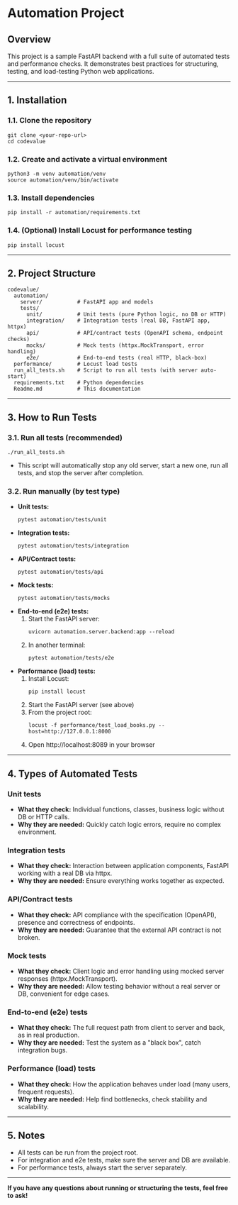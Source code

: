 # Automation Project

## Overview
This project is a sample FastAPI backend with a full suite of automated tests and performance checks. It demonstrates best practices for structuring, testing, and load-testing Python web applications.

---

## 1. Installation

### 1.1. Clone the repository
```
git clone <your-repo-url>
cd codevalue
```

### 1.2. Create and activate a virtual environment
```
python3 -m venv automation/venv
source automation/venv/bin/activate
```

### 1.3. Install dependencies
```
pip install -r automation/requirements.txt
```

### 1.4. (Optional) Install Locust for performance testing
```
pip install locust
```

---

## 2. Project Structure

```
codevalue/
  automation/
    server/           # FastAPI app and models
    tests/
      unit/           # Unit tests (pure Python logic, no DB or HTTP)
      integration/    # Integration tests (real DB, FastAPI app, httpx)
      api/            # API/contract tests (OpenAPI schema, endpoint checks)
      mocks/          # Mock tests (httpx.MockTransport, error handling)
      e2e/            # End-to-end tests (real HTTP, black-box)
  performance/        # Locust load tests
  run_all_tests.sh    # Script to run all tests (with server auto-start)
  requirements.txt    # Python dependencies
  Readme.md           # This documentation
```

---

## 3. How to Run Tests

### 3.1. Run all tests (recommended)
```
./run_all_tests.sh
```
- This script will automatically stop any old server, start a new one, run all tests, and stop the server after completion.

### 3.2. Run manually (by test type)

- **Unit tests:**
  ```
  pytest automation/tests/unit
  ```
- **Integration tests:**
  ```
  pytest automation/tests/integration
  ```
- **API/Contract tests:**
  ```
  pytest automation/tests/api
  ```
- **Mock tests:**
  ```
  pytest automation/tests/mocks
  ```
- **End-to-end (e2e) tests:**
  1. Start the FastAPI server:
     ```
     uvicorn automation.server.backend:app --reload
     ```
  2. In another terminal:
     ```
     pytest automation/tests/e2e
     ```
- **Performance (load) tests:**
  1. Install Locust:
     ```
     pip install locust
     ```
  2. Start the FastAPI server (see above)
  3. From the project root:
     ```
     locust -f performance/test_load_books.py --host=http://127.0.0.1:8000
     ```
  4. Open http://localhost:8089 in your browser

---

## 4. Types of Automated Tests

### Unit tests
- **What they check:** Individual functions, classes, business logic without DB or HTTP calls.
- **Why they are needed:** Quickly catch logic errors, require no complex environment.

### Integration tests
- **What they check:** Interaction between application components, FastAPI working with a real DB via httpx.
- **Why they are needed:** Ensure everything works together as expected.

### API/Contract tests
- **What they check:** API compliance with the specification (OpenAPI), presence and correctness of endpoints.
- **Why they are needed:** Guarantee that the external API contract is not broken.

### Mock tests
- **What they check:** Client logic and error handling using mocked server responses (httpx.MockTransport).
- **Why they are needed:** Allow testing behavior without a real server or DB, convenient for edge cases.

### End-to-end (e2e) tests
- **What they check:** The full request path from client to server and back, as in real production.
- **Why they are needed:** Test the system as a "black box", catch integration bugs.

### Performance (load) tests
- **What they check:** How the application behaves under load (many users, frequent requests).
- **Why they are needed:** Help find bottlenecks, check stability and scalability.

---

## 5. Notes
- All tests can be run from the project root.
- For integration and e2e tests, make sure the server and DB are available.
- For performance tests, always start the server separately.

---

**If you have any questions about running or structuring the tests, feel free to ask!**
